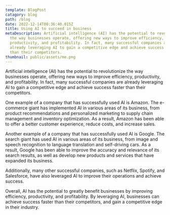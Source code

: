 ```yaml
---
template: BlogPost
catagory: blog
path: /blog
date: 2022-12-14T00:36:40.015Z
title: Using AI to succeed in business
metaDescription: Artificial intelligence (AI) has the potential to revolutionize
  the way businesses operate, offering new ways to improve efficiency,
  productivity, and profitability. In fact, many successful companies are
  already leveraging AI to gain a competitive edge and achieve success faster
  than their competitors.
thumbnail: public/assets/me.png
---
```

<!--StartFragment-->

Artificial intelligence (AI) has the potential to revolutionize the way businesses operate, offering new ways to improve efficiency, productivity, and profitability. In fact, many successful companies are already leveraging AI to gain a competitive edge and achieve success faster than their competitors.

One example of a company that has successfully used AI is Amazon. The e-commerce giant has implemented AI in various areas of its business, from product recommendations and personalized marketing to supply chain management and inventory optimization. As a result, Amazon has been able to offer a better customer experience, reduce costs, and increase sales.

Another example of a company that has successfully used AI is Google. The search giant has used AI in various areas of its business, from image and speech recognition to language translation and self-driving cars. As a result, Google has been able to improve the accuracy and relevance of its search results, as well as develop new products and services that have expanded its business.

Additionally, many other successful companies, such as Netflix, Spotify, and Salesforce, have also leveraged AI to improve their operations and achieve success.

Overall, AI has the potential to greatly benefit businesses by improving efficiency, productivity, and profitability. By leveraging AI, businesses can achieve success faster than their competitors, and gain a competitive edge in their industry.

<!--EndFragment-->